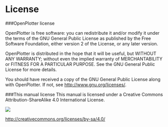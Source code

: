 # License
###OpenPlotter license

OpenPlotter is free software: you can redistribute it and/or modify it under the terms of the GNU General Public License as published by the Free Software Foundation, either version 2 of the License, or any later version.

OpenPlotter is distributed in the hope that it will be useful, but WITHOUT ANY WARRANTY; without even the implied warranty of MERCHANTABILITY or FITNESS FOR A PARTICULAR PURPOSE. See the GNU General Public License for more details.

You should have received a copy of the GNU General Public License along with OpenPlotter. If not, see <http://www.gnu.org/licenses/>.

###This manual license
This manual is licensed under a Creative Commons Attribution-ShareAlike 4.0 International License.

![](https://i.creativecommons.org/l/by-sa/4.0/88x31.png)

http://creativecommons.org/licenses/by-sa/4.0/